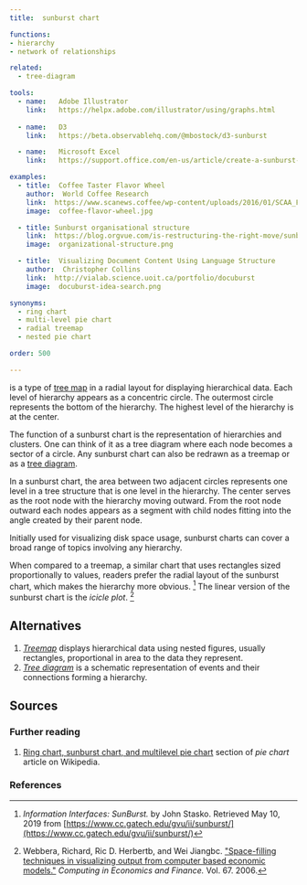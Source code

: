 ```yaml
---
title:  sunburst chart

functions:
- hierarchy
- network of relationships

related:
  - tree-diagram

tools:
  - name:   Adobe Illustrator
    link:   https://helpx.adobe.com/illustrator/using/graphs.html
    
  - name:   D3
    link:   https://beta.observablehq.com/@mbostock/d3-sunburst

  - name:   Microsoft Excel
    link:   https://support.office.com/en-us/article/create-a-sunburst-chart-in-office-4a127977-62cd-4c11-b8c7-65b84a358e0c

examples:
  - title:  Coffee Taster Flavor Wheel
    author:  World Coffee Research
    link:  https://www.scanews.coffee/wp-content/uploads/2016/01/SCAA_FlavorWheel.01.18.15.jpg
    image:  coffee-flavor-wheel.jpg

  - title: Sunburst organisational structure
    link:  https://blog.orgvue.com/is-restructuring-the-right-move/sunburst-organisational-structure/
    image:  organizational-structure.png

  - title:  Visualizing Document Content Using Language Structure
    author:  Christopher Collins
    link:  http://vialab.science.uoit.ca/portfolio/docuburst
    image:  docuburst-idea-search.png

synonyms:
  - ring chart
  - multi-level pie chart
  - radial treemap
  - nested pie chart

order: 500

---
```


is a type of [tree map](/tree-map) in a radial layout for displaying hierarchical data. Each level of hierarchy appears as a concentric circle. The outermost circle represents the bottom of the hierarchy. The highest level of the hierarchy is at the center. 


<!--more-->
The function of a sunburst chart is the representation of hierarchies and clusters. One can think of it as a tree diagram where each node becomes a sector of a circle. Any sunburst chart can also be redrawn as a treemap or as a [tree diagram](/tree-diagram). 

In a sunburst chart, the area between two adjacent circles represents one level in a tree structure that is one level in the hierarchy. The center serves as the root node with the hierarchy moving outward. From the root node outward each nodes appears as a segment with child nodes fitting into the angle created by their parent node.
 
Initially used for visualizing disk space usage, sunburst charts can cover a broad range of topics involving any hierarchy.
 
When compared to a treemap, a similar chart that uses rectangles sized proportionally to values, readers prefer the radial layout of the sunburst chart, which makes the hierarchy more obvious. [^stasko] The linear version of the sunburst chart is the *icicle plot*. [^herbert]

## Alternatives
1. [*Treemap*](/tree-map) displays hierarchical data using nested figures, usually rectangles, proportional in area to the data they represent.
2. [*Tree diagram*](/tree-diagram) is a schematic representation of events and their connections forming a hierarchy.



## Sources

### Further reading
1. [Ring chart, sunburst chart, and multilevel pie chart](https://en.wikipedia.org/wiki/Pie_chart#Ring) section of *pie chart*   article on Wikipedia.

### References
[^stasko]: *Information Interfaces: SunBurst.* by John Stasko. Retrieved May 10, 2019 from [https://www.cc.gatech.edu/gvu/ii/sunburst/](https://www.cc.gatech.edu/gvu/ii/sunburst/)
[^herbert]: Webbera, Richard, Ric D. Herbertb, and Wei Jiangbc. ["Space-filling techniques in visualizing output from computer based economic models."](https://www.academia.edu/25926410/Space-filling_Techniques_in_Visualizing_Output_from_Computer_Based_Economic_Models) *Computing in Economics and Finance.* Vol. 67. 2006.
